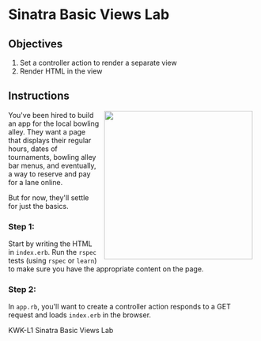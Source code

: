 # Sinatra Basic Views Lab

## Objectives

1. Set a controller action to render a separate view
2. Render HTML in the view

## Instructions

<img src="https://s3.amazonaws.com/learn-verified/bowling.gif" hspace="10" align="right" width="300px">

You've been hired to build an app for the local bowling alley. They want a page
that displays their regular hours, dates of tournaments, bowling alley bar
menus, and eventually, a way to reserve and pay for a lane online.

But for now, they'll settle for just the basics.

### Step 1:

Start by writing the HTML in `index.erb`. Run the `rspec` tests (using `rspec`
or `learn`) to make sure you have the appropriate content on the page.

### Step 2:

In `app.rb`, you'll want to create a controller action responds to a GET request
and loads `index.erb` in the browser.

<p data-visibility='hidden'>KWK-L1 Sinatra
Basic Views Lab</p>
